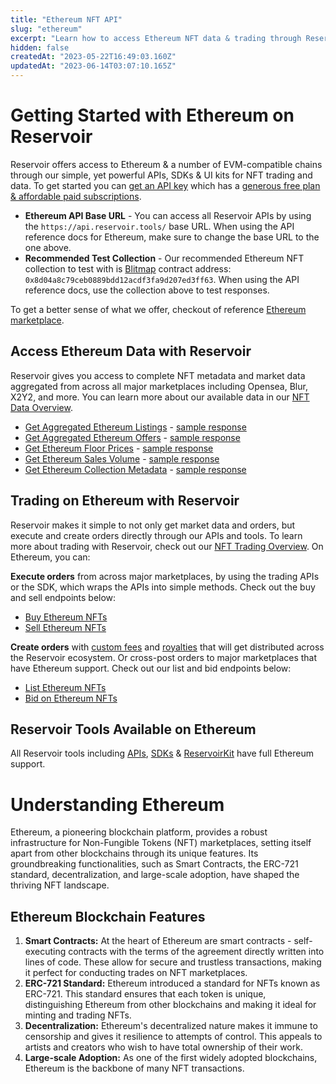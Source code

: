 ```yaml
---
title: "Ethereum NFT API"
slug: "ethereum"
excerpt: "Learn how to access Ethereum NFT data & trading through Reservoir's developer tools"
hidden: false
createdAt: "2023-05-22T16:49:03.160Z"
updatedAt: "2023-06-14T03:07:10.165Z"
---
```

# Getting Started with Ethereum on Reservoir

Reservoir offers access to Ethereum & a number of EVM-compatible chains through our simple, yet powerful APIs, SDKs & UI kits for NFT trading and data. To get started you can [get an API key](https://docs.reservoir.tools/reference/dashboard-sign-up) which has a [generous free plan & affordable paid subscriptions](https://reservoir.tools/pricing). 

- **Ethereum API Base URL** - You can access all Reservoir APIs by using the `https://api.reservoir.tools/` base URL. When using the API reference docs for Ethereum, make sure to change the base URL to the one above. 
- **Recommended Test Collection** - Our recommended Ethereum NFT collection to test with is [Blitmap](https://etherscan.io/address/0x8d04a8c79ceb0889bdd12acdf3fa9d207ed3ff63) contract address: `0x8d04a8c79ceb0889bdd12acdf3fa9d207ed3ff63`. When using the API reference docs, use the collection above to test responses. 

To get a better sense of what we offer, checkout of reference [Ethereum marketplace](https://marketplace.reservoir.tools/collection/ethereum/0x8d04a8c79ceb0889bdd12acdf3fa9d207ed3ff63). 

## Access Ethereum Data with Reservoir

Reservoir gives you access to complete NFT metadata and market data aggregated from across all major marketplaces including Opensea, Blur, X2Y2, and more. You can learn more about our available data in our [NFT Data Overview](ref:nft-data-overview). 

- [Get Aggregated Ethereum Listings](https://docs.reservoir.tools/reference/getordersasksv4) - [sample response](https://api.reservoir.tools/orders/asks/v4?contracts=0x8d04a8c79ceb0889bdd12acdf3fa9d207ed3ff63)
- [Get Aggregated Ethereum Offers](https://api.reservoir.tools/orders/bids/v5?tokenSetId=contract%3A0x8d04a8c79ceb0889bdd12acdf3fa9d207ed3ff63) - [sample response](https://api.reservoir.tools/orders/bids/v5?contracts=0x8d04a8c79ceb0889bdd12acdf3fa9d207ed3ff63)
- [Get Ethereum Floor Prices](https://docs.reservoir.tools/reference/getcollectionsv5) - [sample response](https://api.reservoir.tools/collections/0x63FA29Fec10C997851CCd2466Dad20E51B17C8aF/attributes/explore/v4)
- [Get Ethereum Sales Volume](https://docs.reservoir.tools/reference/getcollectionsdailyvolumesv1) - [sample response](https://api.reservoir.tools/collections/daily-volumes/v1?id=0x63FA29Fec10C997851CCd2466Dad20E51B17C8aF)
- [Get Ethereum Collection Metadata](https://docs.reservoir.tools/reference/gettokensv6) - [sample response](https://api.reservoir.tools/tokens/v6?collection=0x63FA29Fec10C997851CCd2466Dad20E51B17C8aF)

## Trading on Ethereum with Reservoir

Reservoir makes it simple to not only get market data and orders, but execute and create orders directly through our APIs and tools. To learn more about trading with Reservoir, check out our [NFT Trading Overview](ref:creating-and-filling-orders). On Ethereum, you can:

**Execute orders** from across major marketplaces, by using the trading APIs or the SDK, which wraps the APIs into simple methods. Check out the buy and sell endpoints below:

- [Buy Ethereum NFTs](https://docs.reservoir.tools/reference/postexecutebuyv7)
- [Sell Ethereum NFTs](https://docs.reservoir.tools/reference/postexecutesellv7)

**Create orders** with [custom fees](https://docs.reservoir.tools/docs/custom-fees) and [royalties](https://docs.reservoir.tools/docs/royalties) that will get distributed across the Reservoir ecosystem. Or cross-post orders to major marketplaces that have Ethereum support. Check out our list and bid endpoints below:

- [List Ethereum NFTs](https://docs.reservoir.tools/reference/postexecutelistv5)
- [Bid on Ethereum NFTs](https://docs.reservoir.tools/reference/postexecutebidv5)

## Reservoir Tools Available on Ethereum

All Reservoir tools including [APIs](https://docs.reservoir.tools/reference/overview), [SDKs](https://docs.reservoir.tools/reference/reservoir-sdk-jstsnode) & [ReservoirKit](https://docs.reservoir.tools/reference/reservoirkit) have full Ethereum support.

# Understanding Ethereum

Ethereum, a pioneering blockchain platform, provides a robust infrastructure for Non-Fungible Tokens (NFT) marketplaces, setting itself apart from other blockchains through its unique features. Its groundbreaking functionalities, such as Smart Contracts, the ERC-721 standard, decentralization, and large-scale adoption, have shaped the thriving NFT landscape.

## Ethereum Blockchain Features

1. **Smart Contracts:** At the heart of Ethereum are smart contracts - self-executing contracts with the terms of the agreement directly written into lines of code. These allow for secure and trustless transactions, making it perfect for conducting trades on NFT marketplaces.
2. **ERC-721 Standard:** Ethereum introduced a standard for NFTs known as ERC-721. This standard ensures that each token is unique, distinguishing Ethereum from other blockchains and making it ideal for minting and trading NFTs.
3. **Decentralization:** Ethereum's decentralized nature makes it immune to censorship and gives it resilience to attempts of control. This appeals to artists and creators who wish to have total ownership of their work.
4. **Large-scale Adoption:** As one of the first widely adopted blockchains, Ethereum is the backbone of many NFT transactions.